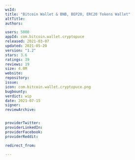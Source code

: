 ```yaml
---
wsId: 
title: "Bitcoin Wallet & BNB, BEP20, ERC20 Tokens Wallet"
altTitle: 
authors:

users: 5000
appId: com.bitcoin.wallet.cryptopuce
released: 2021-03-07
updated: 2021-05-20
version: "1.2"
stars: 3.6
ratings: 39
reviews: 19
size: 4.0M
website: 
repository: 
issue: 
icon: com.bitcoin.wallet.cryptopuce.png
bugbounty: 
verdict: wip
date: 2021-07-15
signer: 
reviewArchive:


providerTwitter: 
providerLinkedIn: 
providerFacebook: 
providerReddit: 

redirect_from:

---
```



